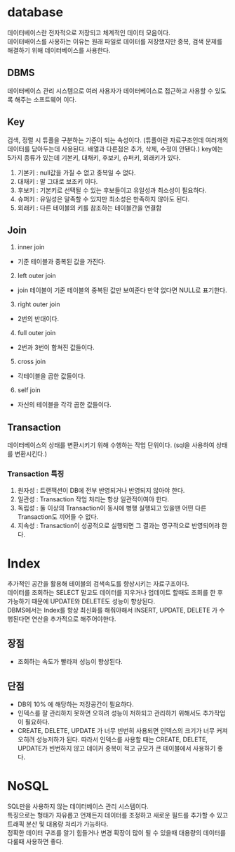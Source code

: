 # database
데이터베이스란 전자적으로 저장되고 체계적인 데이터 모음이다.        
데이터배이스를 사용하는 이유는 원래 파일로 데이터를 저장했지만 중복, 검색 문제를 해결하기 위해 데이터베이스를 사용한다.      
## DBMS
데이터베이스 관리 시스템으로 여러 사용자가 데이터베이스로 접근하고 사용할 수 있도록 해주는 소프트웨어 이다.     
## Key
검색, 정렬 시 튜플을 구분하는 기준이 되는 속성이다. (튜플이란 자료구조인데 여러개의 데이터를 담아두는데 사용된다. 배열과 다른점은 추가, 삭제, 수정이 안됀다.)
key에는 5가지 종류가 있는데 기본키, 대채키, 후보키, 슈퍼키, 외래키가 있다.
1. 기본키 : null값을 가질 수 없고 중복일 수 없다.
2. 대채키 : 말 그대로 보조키 이다.
3. 후보키 : 기본키로 선택될 수 있는 후보들이고 유일성과 최소성이 필요하다.
4. 슈퍼키 : 유일성은 말족할 수 있지만 최소성은 만족하지 않아도 된다.
5. 외래키 : 다른 테이블의 키를 참조하는 테이블간을 연결함
## Join
1. inner join
- 기준 테이블과 중복된 값을 가진다.
2. left outer join
- join 테이블이 기준 테이블의 중복된 값만 보여준다 만약 없다면 NULL로 표기한다.
3. right outer join
- 2번의 반대이다.
4. full outer join
- 2번과 3번이 합쳐진 값들이다.
5. cross join
- 각테이블을 곱한 값들이다.
6. self join
- 자신의 테이블을 각각 곱한 값들이다.
## Transaction
데이터베이스의 상태를 변환시키기 위해 수행하는 작업 단위이다. (sql을 사용하여 상태를 변환시킨다.)
### Transaction 특징
1. 원자성 : 트랜잭션이 DB에 전부 반영되거나 반영되지 않아야 한다.
2. 일관성 : Transaction 작업 처리는 항상 일관적이여야 한다.
3. 독립성 : 둘 이상의 Transaction이 동시에 병행 실행되고 있을땐 어떤 다른 Transaction도 끼어들 수 없다.
4. 지속성 : Transaction이 성공적으로 실행되면 그 결과는 영구적으로 반영되어랴 한다.
# Index
추가적인 공간을 활용해 테이블의 검색속도를 향상시키는 자료구조이다.       
데이터를 조회하는 SELECT 말고도 데이터를 지우거나 업데이트 할때도 조회를 한 후 가능하기 때문에 UPDATE와 DELETE도 성능이 향상된다.      
DBMS에서는 Index를 항상 최신화를 해줘야해서 INSERT, UPDATE, DELETE 가 수행된다면 연산을 추가적으로 해주어야한다.         
## 장점
- 조회하는 속도가 빨라져 성능이 향상된다.
## 단점
- DB의 10% 에 해당하는 저장공간이 필요하다.
- 인덱스를 잘 관리하지 못하면 오히려 성능이 저하되고 관리하기 위해서도 추가작업이 필요하다.
- CREATE, DELETE, UPDATE 가 너무 빈번히 사용되면 인덱스의 크기가 너무 커져 오히려 성능저하가 된다.
따라서 인덱스를 사용할 때는 CREATE, DELETE, UPDATE가 빈번하지 않고 데이커 중복이 적고 규모가 큰 테이블에서 사용하기 좋다.
# NoSQL
SQL만을 사용하지 않는 데이터베이스 관리 시스템이다.       
특징으로는 형태가 자유롭고 언제든지 데이터를 조정하고 새로운 필드를 추가할 수 있고 트래픽 분산 및 대용량 처리가 가능하다.      
정확한 데이터 구조를 알기 힘들거나 변경 확장이 많이 될 수 있을때 대용량의 데이터를 다룰때 사용하면 좋다.        
